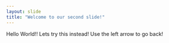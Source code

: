 ```yaml
---
layout: slide
title: "Welcome to our second slide!"
---
```

Hello World!! Lets try this instead!
Use the left arrow to go back!
